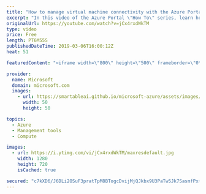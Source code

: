 ```yaml
---
title: "How to manage virtual machine connectivity with the Azure Portal | Azure Portal Series"
excerpt: "In this video of the Azure Portal \"How To\" series, learn how to easily manage virtual machine connectivity through the Azure Portal. You’ll learn how to manage virtual machine network security groups for virtual network subnets and virtual machines.    Try out these features in the Azure portal: https://portal.azure.com/"
originalUrl: https://youtube.com/watch?v=jCx4rxdWkTM
type: video
price: Free
length: PT6M55S
publishedDateTime: 2019-03-06T16:00:12Z
heat: 51

featuredContent: "<iframe width=\"800\" height=\"500\" frameborder=\"0\" src=\"https://www.youtube.com/embed/jCx4rxdWkTM\" allow=\"accelerometer; autoplay; encrypted-media; gyroscope; picture-in-picture\" allowfullscreen></iframe>"

provider:
  name: Microsoft
  domain: microsoft.com
  images:
    - url: https://smartableai.github.io/microsoft-azure/assets/images/organizations/microsoft.com-50x50.jpg
      width: 50
      height: 50

topics:
  - Azure
  - Management tools
  - Compute

images:
  - url: https://i.ytimg.com/vi/jCx4rxdWkTM/maxresdefault.jpg
    width: 1280
    height: 720
    isCached: true

secured: "c7kXD6/J6DLi2OSuF3pratTpM8BTogcDvijMjQJkbx9U3PaTw5Jk7SasmfPx+ZJqRTyEPa6TDokD7YrBNWSTMpWcHJdij2GF052J5DR9qWEMn8LoaGuMNa0orxwvRKPJkcvwnEnH3UMldKcIrEdjdaSpiWO4kvhZy1c9Y8j3Ns+WzhKWKjel3h533S0SfnUzANAzUv6RmVON2S3LQS/oU8qz60q9rhdMjZCg/q9ZQqySx3A8qt1bGXMiK1XPCy3+T5u+JYQpIxXdBrNXE0Pn5njFL4IRRVx0wArmBMdq+/fx1R7XBzVsK70TZnvyeLOF/R1GYYq+/eTJqXWEw5ajc19K2g6VQSN6LHguWOo2xgWpBryA+vayrUG1ITjEw3bwyL8S0mpFLcjRpWHdCGVCbIDeey2MPY+xGM91TR6XseY=;Pkga8Y3gY9UEkz2b+GBlDw=="
---
```


